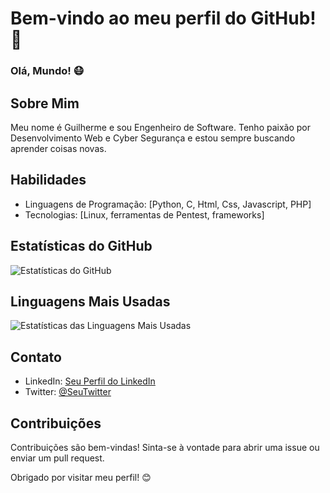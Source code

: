 # Bem-vindo ao meu perfil do GitHub! 👋

### Olá, Mundo! 😷

## Sobre Mim
Meu nome é Guilherme e sou Engenheiro de Software. Tenho paixão por Desenvolvimento Web e Cyber Segurança e estou sempre buscando aprender coisas novas.

## Habilidades
- Linguagens de Programação: [Python, C, Html, Css, Javascript, PHP]
- Tecnologias: [Linux, ferramentas de Pentest, frameworks]


## Estatísticas do GitHub
![Estatísticas do GitHub](https://github-readme-stats.vercel.app/api?username=Guicomh_icons=true&hide=contribs,prs&theme=radical)

## Linguagens Mais Usadas
![Estatísticas das Linguagens Mais Usadas](https://github-readme-stats.vercel.app/api/top-langs/?username=Guicomh&layout=compact&theme=radical)

## Contato
- LinkedIn: [Seu Perfil do LinkedIn](https://www.linkedin.com/in/guicomh/)
- Twitter: [@SeuTwitter](https://twitter.com/guicomh)

## Contribuições
Contribuições são bem-vindas! Sinta-se à vontade para abrir uma issue ou enviar um pull request.

Obrigado por visitar meu perfil! 😊
